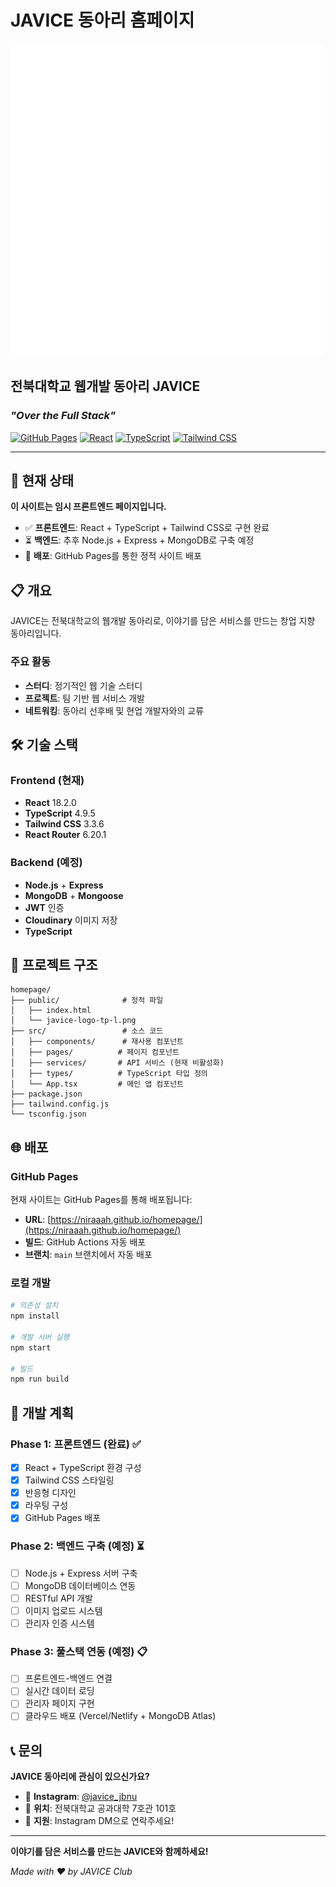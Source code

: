 # JAVICE 동아리 홈페이지

![JAVICE 로고](public/javice-logo-tp-l.png)

## 전북대학교 웹개발 동아리 JAVICE
### *"Over the Full Stack"*

[![GitHub Pages](https://img.shields.io/badge/GitHub%20Pages-Deployed-success)](https://niraaah.github.io/homepage/)
[![React](https://img.shields.io/badge/React-18.2.0-blue)](https://reactjs.org/)
[![TypeScript](https://img.shields.io/badge/TypeScript-4.9.5-blue)](https://www.typescriptlang.org/)
[![Tailwind CSS](https://img.shields.io/badge/Tailwind%20CSS-3.3.6-blue)](https://tailwindcss.com/)

---

## 🚀 현재 상태

**이 사이트는 임시 프론트엔드 페이지입니다.**

- ✅ **프론트엔드**: React + TypeScript + Tailwind CSS로 구현 완료
- ⏳ **백엔드**: 추후 Node.js + Express + MongoDB로 구축 예정
- 📱 **배포**: GitHub Pages를 통한 정적 사이트 배포

## 📋 개요

JAVICE는 전북대학교의 웹개발 동아리로, 이야기를 담은 서비스를 만드는 창업 지향 동아리입니다.

### 주요 활동
- **스터디**: 정기적인 웹 기술 스터디
- **프로젝트**: 팀 기반 웹 서비스 개발
- **네트워킹**: 동아리 선후배 및 현업 개발자와의 교류

## 🛠️ 기술 스택

### Frontend (현재)
- **React** 18.2.0
- **TypeScript** 4.9.5
- **Tailwind CSS** 3.3.6
- **React Router** 6.20.1

### Backend (예정)
- **Node.js** + **Express**
- **MongoDB** + **Mongoose**
- **JWT** 인증
- **Cloudinary** 이미지 저장
- **TypeScript**

## 📁 프로젝트 구조

```
homepage/
├── public/              # 정적 파일
│   ├── index.html
│   └── javice-logo-tp-l.png
├── src/                 # 소스 코드
│   ├── components/      # 재사용 컴포넌트
│   ├── pages/          # 페이지 컴포넌트
│   ├── services/       # API 서비스 (현재 비활성화)
│   ├── types/          # TypeScript 타입 정의
│   └── App.tsx         # 메인 앱 컴포넌트
├── package.json
├── tailwind.config.js
└── tsconfig.json
```

## 🌐 배포

### GitHub Pages
현재 사이트는 GitHub Pages를 통해 배포됩니다:
- **URL**: [https://niraaah.github.io/homepage/](https://niraaah.github.io/homepage/)
- **빌드**: GitHub Actions 자동 배포
- **브랜치**: `main` 브랜치에서 자동 배포

### 로컬 개발

```bash
# 의존성 설치
npm install

# 개발 서버 실행
npm start

# 빌드
npm run build
```

## 🔧 개발 계획

### Phase 1: 프론트엔드 (완료) ✅
- [x] React + TypeScript 환경 구성
- [x] Tailwind CSS 스타일링
- [x] 반응형 디자인
- [x] 라우팅 구성
- [x] GitHub Pages 배포

### Phase 2: 백엔드 구축 (예정) ⏳
- [ ] Node.js + Express 서버 구축
- [ ] MongoDB 데이터베이스 연동
- [ ] RESTful API 개발
- [ ] 이미지 업로드 시스템
- [ ] 관리자 인증 시스템

### Phase 3: 풀스택 연동 (예정) 📋
- [ ] 프론트엔드-백엔드 연결
- [ ] 실시간 데이터 로딩
- [ ] 관리자 페이지 구현
- [ ] 클라우드 배포 (Vercel/Netlify + MongoDB Atlas)

## 📞 문의

**JAVICE 동아리에 관심이 있으신가요?**

- 📱 **Instagram**: [@javice_jbnu](https://instagram.com/javice_jbnu)
- 🏫 **위치**: 전북대학교 공과대학 7호관 101호
- 💬 **지원**: Instagram DM으로 연락주세요!

---

**이야기를 담은 서비스를 만드는 JAVICE와 함께하세요!**

*Made with ❤️ by JAVICE Club*